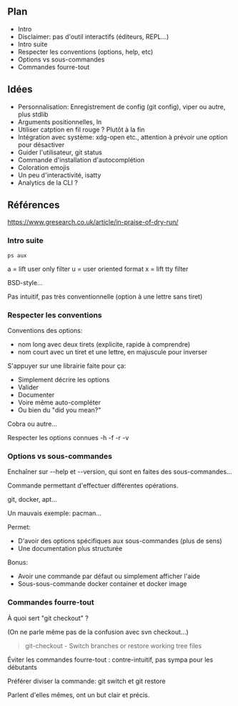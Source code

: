 ## Plan

 - Intro
 - Disclaimer: pas d'outil interactifs (éditeurs, REPL...)
 - Intro suite 
 - Respecter les conventions (options, help, etc)
 - Options vs sous-commandes
 - Commandes fourre-tout

## Idées

 - Personnalisation: Enregistrement de config (git config), viper ou autre, plus stdlib
 - Arguments positionnelles, ln
 - Utiliser catption en fil rouge ? Plutôt à la fin
 - Intégration avec système: xdg-open etc., attention à prévoir une option pour désactiver
 - Guider l'utilisateur, git status
 - Commande d'installation d'autocomplétion
 - Coloration emojis
 - Un peu d'interactivité, isatty
 - Analytics de la CLI ?

## Références

https://www.gresearch.co.uk/article/in-praise-of-dry-run/

### Intro suite

`ps aux`

a = lift user only filter
u = user oriented format
x = lift tty filter

BSD-style...

Pas intuitif, pas très conventionnelle (option à une lettre sans tiret)

### Respecter les conventions

Conventions des options:
 - nom long avec deux tirets (explicite, rapide à comprendre)
 - nom court avec un tiret et une lettre, en majuscule pour inverser

S'appuyer sur une librairie faite pour ça:
 - Simplement décrire les options
 - Valider
 - Documenter
 - Voire même auto-compléter
 - Ou bien du "did you mean?"

Cobra ou autre...

Respecter les options connues -h -f -r -v

### Options vs sous-commandes

Enchaîner sur --help et --version, qui sont en faites des sous-commandes...

Commande permettant d'effectuer différentes opérations.

git, docker, apt...

Un mauvais exemple: pacman...

Permet:
 - D'avoir des options spécifiques aux sous-commandes (plus de sens)
 - Une documentation plus structurée

Bonus:
 - Avoir une commande par défaut ou simplement afficher l'aide
 - Sous-sous-commande docker container et docker image

### Commandes fourre-tout

À quoi sert "git checkout" ?

(On ne parle même pas de la confusion avec svn checkout...)

> git-checkout - Switch branches or restore working tree files

Éviter les commandes fourre-tout : contre-intuitif, pas sympa pour les débutants

Préférer diviser la commande: git switch et git restore

Parlent d'elles mêmes, ont un but clair et précis.

